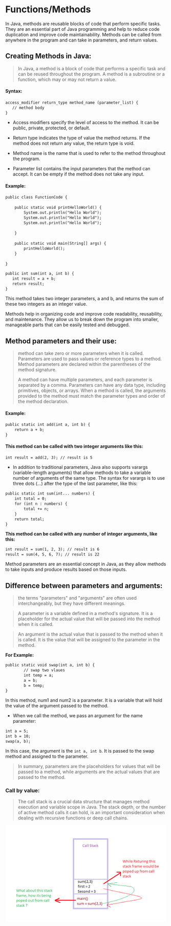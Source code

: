 # Functions/Methods

In Java, methods are reusable blocks of code that perform specific tasks. They are an essential part of Java programming and help to reduce code duplication and improve code maintainability. Methods can be called from anywhere in the program and can take in parameters, and return values.

## Creating Methods in Java:

> In Java, a method is a block of code that performs a specific task and can be reused throughout the program. A method is a subroutine or a function, which may or may not return a value.

#### Syntax:

```
access_modifier return_type method_name (parameter_list) {
   // method body
}
```

- Access modifiers specify the level of access to the method. It can be public, private, protected, or default.

- Return type indicates the type of value the method returns. If the method does not return any value, the return type is void.

- Method name is the name that is used to refer to the method throughout the program.

- Parameter list contains the input parameters that the method can accept. It can be empty if the method does not take any input.

#### Example:

```
public class FunctionCode {

    public static void printHelloWorld() {
        System.out.println("Hello World");
        System.out.println("Hello World");
        System.out.println("Hello World");

    }

    public static void main(String[] args) {
        printHelloWorld();
    }

}
```

```
public int sum(int a, int b) {
   int result = a + b;
   return result;
}
```

This method takes two integer parameters, a and b, and returns the sum of these two integers as an integer value.

Methods help in organizing code and improve code readability, reusability, and maintenance. They allow us to break down the program into smaller, manageable parts that can be easily tested and debugged.

## Method parameters and their use:

> method can take zero or more parameters when it is called. Parameters are used to pass values or reference types to a method. Method parameters are declared within the parentheses of the method signature.
>
> A method can have multiple parameters, and each parameter is separated by a comma. Parameters can have any data type, including primitives, objects, or arrays. When a method is called, the arguments provided to the method must match the parameter types and order of the method declaration.

#### Example:

```
public static int add(int a, int b) {
    return a + b;
}
```

#### This method can be called with two integer arguments like this:

```
int result = add(2, 3); // result is 5
```

- In addition to traditional parameters, Java also supports varargs (variable-length arguments) that allow methods to take a variable number of arguments of the same type. The syntax for varargs is to use three dots (...) after the type of the last parameter, like this:

```
public static int sum(int... numbers) {
    int total = 0;
    for (int n : numbers) {
        total += n;
    }
    return total;
}
```

**This method can be called with any number of integer arguments, like this:**

```
int result = sum(1, 2, 3); // result is 6
result = sum(4, 5, 6, 7); // result is 22
```

Method parameters are an essential concept in Java, as they allow methods to take inputs and produce results based on those inputs.

## Difference between parameters and arguments:

> the terms "parameters" and "arguments" are often used interchangeably, but they have different meanings.

> A parameter is a variable defined in a method's signature. It is a placeholder for the actual value that will be passed into the method when it is called.

> An argument is the actual value that is passed to the method when it is called. It is the value that will be assigned to the parameter in the method.

**For Example:**

```
public static void swap(int a, int b) {
        // swap two vlaues
        int temp = a;
        a = b;
        b = temp;
}
```

In this method, num1 and num2 is a parameter. It is a variable that will hold the value of the argument passed to the method.

- When we call the method, we pass an argument for the name parameter:

```
int a = 5;
int b = 10;
swap(a, b);
```

In this case, the argument is the `int a, int b`. It is passed to the swap method and assigned to the parameter.

> In summary, parameters are the placeholders for values that will be passed to a method, while arguments are the actual values that are passed to the method.

### Call by value:

> The call stack is a crucial data structure that manages method execution and variable scope in Java. The stack depth, or the number of active method calls it can hold, is an important consideration when dealing with recursive functions or deep call chains.

![Call stack](../src/Call-stack.png)
